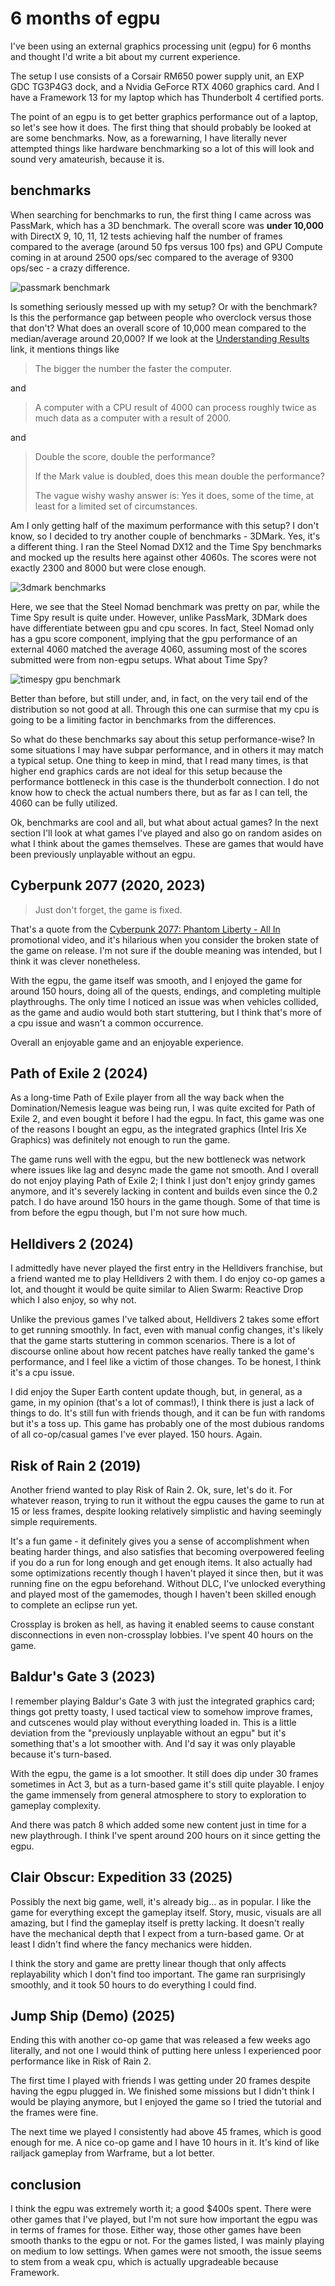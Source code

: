 # 6 months of egpu

I've been using an external graphics processing unit (egpu) for 6 months and
thought I'd write a bit about my current experience.

The setup I use consists of a Corsair RM650 power supply unit, an EXP GDC
TG3P4G3 dock, and a Nvidia GeForce RTX 4060 graphics card. And I have a
Framework 13 for my laptop which has Thunderbolt 4 certified ports.

The point of an egpu is to get better graphics performance out of a laptop, so
let's see how it does. The first thing that should probably be looked at are
some benchmarks. Now, as a forewarning, I have literally never attempted things
like hardware benchmarking so a lot of this will look and sound very amateurish,
because it is.

## benchmarks

When searching for benchmarks to run, the first thing I came across was
PassMark, which has a 3D benchmark. The overall score was **under 10,000** with
DirectX 9, 10, 11, 12 tests achieving half the number of frames compared to the
average (around 50 fps versus 100 fps) and GPU Compute coming in at around 2500
ops/sec compared to the average of 9300 ops/sec - a crazy difference.

![passmark benchmark](/blobs/133/passmark.png)

Is something seriously messed up with my setup? Or with the benchmark? Is this
the performance gap between people who overclock versus those that don't? What
does an overall score of 10,000 mean compared to the median/average around
20,000? If we look at the
[Understanding Results](https://www.passmark.com/support/performancetest_faq/understanding-results.php)
link, it mentions things like

> The bigger the number the faster the computer.

and

> A computer with a CPU result of 4000 can process roughly twice as much data as
> a computer with a result of 2000.

and

> Double the score, double the performance?
>
> If the Mark value is doubled, does this mean double the performance?
>
> The vague wishy washy answer is: Yes it does, some of the time, at least for a
> limited set of circumstances.

Am I only getting half of the maximum performance with this setup? I don't know,
so I decided to try another couple of benchmarks - 3DMark. Yes, it's a different
thing. I ran the Steel Nomad DX12 and the Time Spy benchmarks and mocked up the
results here against other 4060s. The scores were not exactly 2300 and 8000 but
were close enough.

![3dmark benchmarks](/blobs/133/3dmark.png)

Here, we see that the Steel Nomad benchmark was pretty on par, while the Time
Spy result is quite under. However, unlike PassMark, 3DMark does have
differentiate between gpu and cpu scores. In fact, Steel Nomad only has a gpu
score component, implying that the gpu performance of an external 4060 matched
the average 4060, assuming most of the scores submitted were from non-egpu
setups. What about Time Spy?

![timespy gpu benchmark](/blobs/133/timespy.png)

Better than before, but still under, and, in fact, on the very tail end of the
distribution so not good at all. Through this one can surmise that my cpu is
going to be a limiting factor in benchmarks from the differences.

So what do these benchmarks say about this setup performance-wise? In some
situations I may have subpar performance, and in others it may match a typical
setup. One thing to keep in mind, that I read many times, is that higher end
graphics cards are not ideal for this setup because the performance bottleneck
in this case is the thunderbolt connection. I do not know how to check the
actual numbers there, but as far as I can tell, the 4060 can be fully utilized.

Ok, benchmarks are cool and all, but what about actual games? In the next
section I'll look at what games I've played and also go on random asides on what
I think about the games themselves. These are games that would have been
previously unplayable without an egpu.

## Cyberpunk 2077 (2020, 2023)

> Just don't forget, the game is fixed.

That's a quote from the
[Cyberpunk 2077: Phantom Liberty - All In](https://www.youtube.com/watch?v=P39n86v-T7w)
promotional video, and it's hilarious when you consider the broken state of the
game on release. I'm not sure if the double meaning was intended, but I think it
was clever nonetheless.

With the egpu, the game itself was smooth, and I enjoyed the game for around 150
hours, doing all of the quests, endings, and completing multiple playthroughs.
The only time I noticed an issue was when vehicles collided, as the game and
audio would both start stuttering, but I think that's more of a cpu issue and
wasn't a common occurrence.

Overall an enjoyable game and an enjoyable experience.

## Path of Exile 2 (2024)

As a long-time Path of Exile player from all the way back when the
Domination/Nemesis league was being run, I was quite excited for Path of Exile
2, and even bought it before I had the egpu. In fact, this game was one of the
reasons I bought an egpu, as the integrated graphics (Intel Iris Xe Graphics)
was definitely not enough to run the game.

The game runs well with the egpu, but the new bottleneck was network where
issues like lag and desync made the game not smooth. And I overall do not enjoy
playing Path of Exile 2; I think I just don't enjoy grindy games anymore, and
it's severely lacking in content and builds even since the 0.2 patch. I do have
around 150 hours in the game though. Some of that time is from before the egpu
though, but I'm not sure how much.

## Helldivers 2 (2024)

I admittedly have never played the first entry in the Helldivers franchise, but
a friend wanted me to play Helldivers 2 with them. I do enjoy co-op games a lot,
and thought it would be quite similar to Alien Swarm: Reactive Drop which I also
enjoy, so why not.

Unlike the previous games I've talked about, Helldivers 2 takes some effort to
get running smoothly. In fact, even with manual config changes, it's likely that
the game starts stuttering in common scenarios. There is a lot of discourse
online about how recent patches have really tanked the game's performance, and I
feel like a victim of those changes. To be honest, I think it's a cpu issue.

I did enjoy the Super Earth content update though, but, in general, as a game,
in my opinion (that's a lot of commas!), I think there is just a lack of things
to do. It's still fun with friends though, and it can be fun with randoms but
it's a toss up. This game has probably one of the most dubious randoms of all
co-op/casual games I've ever played. 150 hours. Again.

## Risk of Rain 2 (2019)

Another friend wanted to play Risk of Rain 2. Ok, sure, let's do it. For
whatever reason, trying to run it without the egpu causes the game to run at 15
or less frames, despite looking relatively simplistic and having seemingly
simple requirements.

It's a fun game - it definitely gives you a sense of accomplishment when beating
harder things, and also satisfies that becoming overpowered feeling if you do a
run for long enough and get enough items. It also actually had some
optimizations recently though I haven't played it since then, but it was running
fine on the egpu beforehand. Without DLC, I've unlocked everything and played
most of the gamemodes, though I haven't been skilled enough to complete an
eclipse run yet.

Crossplay is broken as hell, as having it enabled seems to cause constant
disconnections in even non-crossplay lobbies. I've spent 40 hours on the game.

## Baldur's Gate 3 (2023)

I remember playing Baldur's Gate 3 with just the integrated graphics card;
things got pretty toasty, I used tactical view to somehow improve frames, and
cutscenes would play without everything loaded in. This is a little deviation
from the "previously unplayable without an egpu" but it's something that's a lot
smoother with. And I'd say it was only playable because it's turn-based.

With the egpu, the game is a lot smoother. It still does dip under 30 frames
sometimes in Act 3, but as a turn-based game it's still quite playable. I enjoy
the game immensely from general atmosphere to story to exploration to gameplay
complexity.

And there was patch 8 which added some new content just in time for a new
playthrough. I think I've spent around 200 hours on it since getting the egpu.

## Clair Obscur: Expedition 33 (2025)

Possibly the next big game, well, it's already big... as in popular. I like the
game for everything except the gameplay itself. Story, music, visuals are all
amazing, but I find the gameplay itself is pretty lacking. It doesn't really
have the mechanical depth that I expect from a turn-based game. Or at least I
didn't find where the fancy mechanics were hidden.

I think the story and game are pretty linear though that only affects
replayability which I don't find too important. The game ran surprisingly
smoothly, and it took 50 hours to do everything I could find.

## Jump Ship (Demo) (2025)

Ending this with another co-op game that was released a few weeks ago literally,
and not one I would think of putting here unless I experienced poor performance
like in Risk of Rain 2.

The first time I played with friends I was getting under 20 frames despite
having the egpu plugged in. We finished some missions but I didn't think I would
be playing anymore, but I enjoyed the game so I tried the tutorial and the
frames were fine.

The next time we played I consistently had above 45 frames, which is good enough
for me. A nice co-op game and I have 10 hours in it. It's kind of like railjack
gameplay from Warframe, but a lot better.

## conclusion

I think the egpu was extremely worth it; a good \$400s spent. There were other
games that I've played, but I'm not sure how important the egpu was in terms of
frames for those. Either way, those other games have been smooth thanks to the
egpu or not. For the games listed, I was mainly playing on medium to low
settings. When games were not smooth, the issue seems to stem from a weak cpu,
which is actually upgradeable because Framework.
